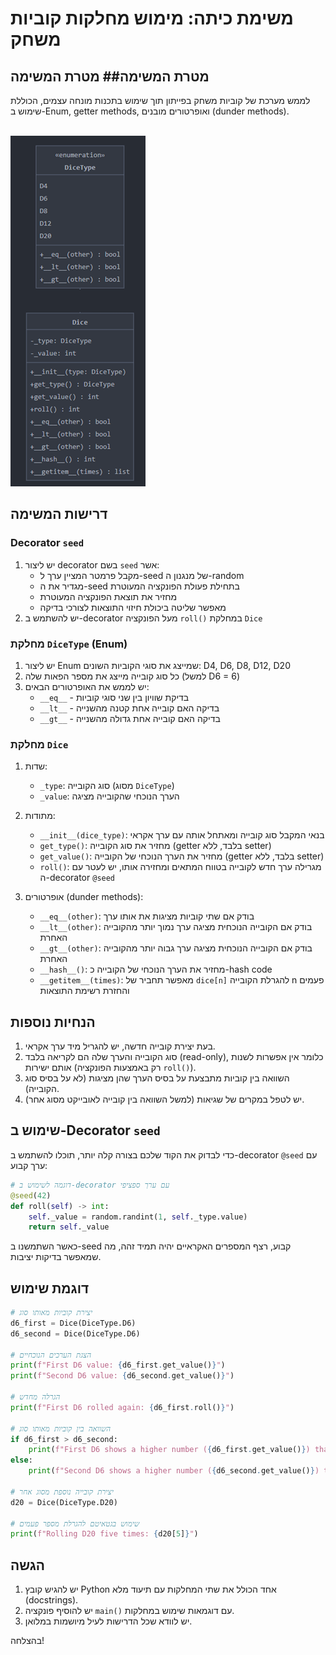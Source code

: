 # משימת כיתה: מימוש מחלקות קוביות משחק

## מטרת המשימה## מטרת המשימה
לממש מערכת של קוביות משחק בפייתון תוך שימוש בתכנות מונחה עצמים, הכוללת שימוש ב-Enum, getter methods, ואופרטורים מובנים (dunder methods).<br><br>

<img src="diag.png">
<br>


## דרישות המשימה

### Decorator `seed`
1. יש ליצור decorator בשם `seed` אשר:
   - מקבל פרמטר המציין ערך ל-seed של מנגנון ה-random
   - מגדיר את ה-seed בתחילת פעולת הפונקציה המעוטרת
   - מחזיר את תוצאת הפונקציה המעוטרת
   - מאפשר שליטה ביכולת חיזוי התוצאות לצורכי בדיקה
2. יש להשתמש ב-decorator מעל הפונקציה `roll()` במחלקת `Dice`


### מחלקת `DiceType` (Enum)
1. יש ליצור Enum שמייצג את סוגי הקוביות השונים: D4, D6, D8, D12, D20
2. כל סוג קובייה מייצג את מספר הפאות שלה (למשל D6 = 6)
3. יש לממש את האופרטורים הבאים:
   - `__eq__` - בדיקת שוויון בין שני סוגי קוביות
   - `__lt__` - בדיקה האם קובייה אחת קטנה מהשנייה
   - `__gt__` - בדיקה האם קובייה אחת גדולה מהשנייה

### מחלקת `Dice`
1. שדות:
   - `_type`: סוג הקובייה (מסוג `DiceType`)
   - `_value`: הערך הנוכחי שהקובייה מציגה

2. מתודות:
   - `__init__(dice_type)`: בנאי המקבל סוג קובייה ומאתחל אותה עם ערך אקראי
   - `get_type()`: מחזיר את סוג הקובייה (getter בלבד, ללא setter)
   - `get_value()`: מחזיר את הערך הנוכחי של הקובייה (getter בלבד, ללא setter)
   - `roll()`: מגרילה ערך חדש לקובייה בטווח המתאים ומחזירה אותו, יש לעטר עם ה-decorator `@seed`

3. אופרטורים (dunder methods):
   - `__eq__(other)`: בודק אם שתי קוביות מציגות את אותו ערך
   - `__lt__(other)`: בודק אם הקובייה הנוכחית מציגה ערך נמוך יותר מהקובייה האחרת
   - `__gt__(other)`: בודק אם הקובייה הנוכחית מציגה ערך גבוה יותר מהקובייה האחרת
   - `__hash__()`: מחזיר את הערך הנוכחי של הקובייה כ-hash code
   - `__getitem__(times)`: מאפשר תחביר של `dice[n]` להגרלת הקובייה n פעמים והחזרת רשימת התוצאות

## הנחיות נוספות
1. בעת יצירת קובייה חדשה, יש להגריל מיד ערך אקראי.
2. סוג הקובייה והערך שלה הם לקריאה בלבד (read-only), כלומר אין אפשרות לשנות אותם ישירות (רק באמצעות הפונקציה `roll()`).
3. השוואה בין קוביות מתבצעת על בסיס הערך שהן מציגות (לא על בסיס סוג הקובייה).
4. יש לטפל במקרים של שגיאות (למשל השוואה בין קובייה לאובייקט מסוג אחר).

## שימוש ב-Decorator `seed`

כדי לבדוק את הקוד שלכם בצורה קלה יותר, תוכלו להשתמש ב-decorator `@seed` עם ערך קבוע:

```python
# דוגמה לשימוש ב-decorator עם ערך ספציפי
@seed(42)
def roll(self) -> int:
    self._value = random.randint(1, self._type.value)
    return self._value
```

כאשר השתמשנו ב-seed קבוע, רצף המספרים האקראיים יהיה תמיד זהה, מה שמאפשר בדיקות יציבות.

## דוגמת שימוש
```python
# יצירת קוביות מאותו סוג
d6_first = Dice(DiceType.D6)
d6_second = Dice(DiceType.D6)

# הצגת הערכים הנוכחיים
print(f"First D6 value: {d6_first.get_value()}")
print(f"Second D6 value: {d6_second.get_value()}")

# הגרלה מחדש
print(f"First D6 rolled again: {d6_first.roll()}")

# השוואה בין קוביות מאותו סוג
if d6_first > d6_second:
    print(f"First D6 shows a higher number ({d6_first.get_value()}) than Second D6 ({d6_second.get_value()})")
else:
    print(f"Second D6 shows a higher number ({d6_second.get_value()}) than or equal to First D6 ({d6_first.get_value()})")

# יצירת קובייה נוספת מסוג אחר
d20 = Dice(DiceType.D20)

# שימוש בגטאיטם להגרלת מספר פעמים
print(f"Rolling D20 five times: {d20[5]}")
```

## הגשה
1. יש להגיש קובץ Python אחד הכולל את שתי המחלקות עם תיעוד מלא (docstrings).
2. יש להוסיף פונקציה `main()` עם דוגמאות שימוש במחלקות.
3. יש לוודא שכל הדרישות לעיל מיושמות במלואן.

בהצלחה!
